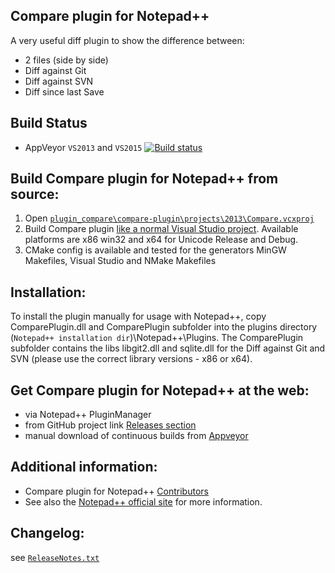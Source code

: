 Compare plugin for Notepad++
------------

A very useful diff plugin to show the difference between:
-  2 files (side by side)
-  Diff against Git
-  Diff against SVN
-  Diff since last Save

Build Status
------------

- AppVeyor `VS2013` and `VS2015`  [![Build status](https://ci.appveyor.com/api/projects/status/github/pnedev/compare-plugin?svg=true)](https://ci.appveyor.com/project/pnedev/compare-plugin)

Build Compare plugin for Notepad++ from source:
-------------------------------

 1. Open [`plugin_compare\compare-plugin\projects\2013\Compare.vcxproj`](https://github.com/pnedev/compare-plugin/blob/master/projects/2013/Compare.vcxproj)
 2. Build Compare plugin [like a normal Visual Studio project](https://msdn.microsoft.com/en-us/library/7s88b19e.aspx). Available platforms are x86 win32 and x64 for Unicode Release and Debug.
 3. CMake config is available and tested for the generators MinGW Makefiles, Visual Studio and NMake Makefiles

Installation:
----------

To install the plugin manually for usage with Notepad++, copy ComparePlugin.dll and ComparePlugin subfolder
into the plugins directory (`Notepad++ installation dir`)\Notepad++\Plugins.
The ComparePlugin subfolder contains the libs libgit2.dll and sqlite.dll for the Diff against Git and SVN (please use the correct library versions - x86 or x64).

Get Compare plugin for Notepad++ at the web:
-------------------------------

- via Notepad++ PluginManager
- from GitHub project link [Releases section](https://github.com/pnedev/compare-plugin/releases)
- manual download of continuous builds from [Appveyor](https://ci.appveyor.com/project/pnedev/compare-plugin/history)

Additional information:
----------

- Compare plugin for Notepad++ [Contributors](https://github.com/pnedev/compare-plugin/graphs/contributors)
- See also the [Notepad++ official site](http://notepad-plus-plus.org/) for more information.

Changelog:
----------

see [`ReleaseNotes.txt`](https://github.com/pnedev/compare-plugin/blob/master/ReleaseNotes.txt)
